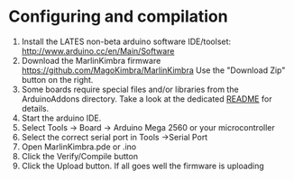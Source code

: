 # Configuring and compilation

  1. Install the LATES non-beta arduino software IDE/toolset: http://www.arduino.cc/en/Main/Software
  2. Download the MarlinKimbra firmware
   https://github.com/MagoKimbra/MarlinKimbra
   Use the "Download Zip" button on the right.
  3. Some boards require special files and/or libraries from the ArduinoAddons directory. Take a look at the dedicated [README](/ArduinoAddons/README.md) for details.
  4. Start the arduino IDE.
  5. Select Tools -> Board -> Arduino Mega 2560    or your microcontroller
  6. Select the correct serial port in Tools ->Serial Port
  7. Open MarlinKimbra.pde or .ino
  8. Click the Verify/Compile button
  9. Click the Upload button. If all goes well the firmware is uploading